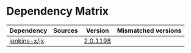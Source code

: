 # Dependency Matrix

Dependency | Sources | Version | Mismatched versions
---------- | ------- | ------- | -------------------
[jenkins-x/jx](https://github.com/jenkins-x/jx.git) |  | [2.0.1198](https://github.com/jenkins-x/jx/releases/tag/v2.0.1198) | 
